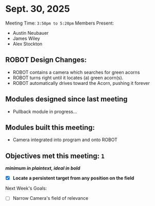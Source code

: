 # Sept. 30, 2025

Meeting Time: `3:50pm to 5:20pm`
Members Present:
  - Austin Neubauer
  - James Wiley
  - Alex Stockton

## ROBOT Design Changes:
- ROBOT contains a camera which searches for green acorns
- ROBOT turns right until it locates (a) green acorn(s).
- ROBOT automatically drives toward the Acorn, pushing it forever

## Modules designed since last meeting
- Pullback module in progress...

## Modules built this meeting:
- Camera integrated into program and onto ROBOT

## Objectives met this meeting: `1`
***minimum in plaintext, ideal in bold***
- [x] **Locate a persistent target from any position on the field**


Next Week's Goals:
- [ ] Narrow Camera's field of relevance
